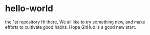 # hello-world
the 1st repository
Hi there,
We all like to try something new, and make efforts to cultivate good habits. Hope GitHub is a good new start.
